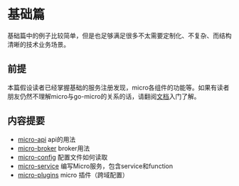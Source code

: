 # 基础篇

基础篇中的例子比较简单，但是也足够满足很多不太需要定制化、不复杂、而结构清晰的技术业务场景。

## 前提

本篇假设读者已经掌握基础的服务注册发现，micro各组件的功能等。如果有读者朋友仍然不理解micro与go-micro的关系的话，请翻阅[文档][文档]入门了解。

## 内容提要

- [micro-api](./micro-api) api的用法
- [micro-broker](./micro-broker) broker用法
- [micro-config](./micro-config) 配置文件如何读取
- [micro-service](./micro-service) 编写Micro服务，包含service和function
- [micro-plugins](./micro-plugins) micro 插件（跨域配置）

[文档]: https://micro.mu/docs/cn/
